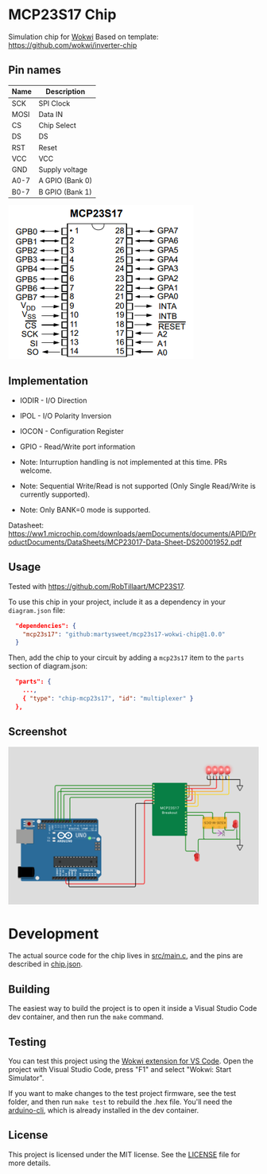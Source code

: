 # MCP23S17 Chip 
Simulation chip for [Wokwi](https://wokwi.com/)
Based on template: https://github.com/wokwi/inverter-chip

## Pin names

| Name | Description              |
| ---- | ------------------------ |
| SCK  | SPI Clock                |
| MOSI | Data IN                  |
| CS   | Chip Select              |
| DS   | DS                       |
| RST  | Reset                    |
| VCC  | VCC                      |
| GND  | Supply voltage           |
| A0-7 | A GPIO (Bank 0)          |
| B0-7 | B GPIO (Bank 1)          |

![Pinout](mcp23s17-pinout.png)

## Implementation
- IODIR - I/O Direction
- IPOL - I/O Polarity Inversion
- IOCON - Configuration Register
- GPIO - Read/Write port information



- Note: Inturruption handling is not implemented at this time. PRs welcome.
- Note: Sequential Write/Read is not supported (Only Single Read/Write is currently supported).
- Note: Only BANK=0 mode is supported.

Datasheet: https://ww1.microchip.com/downloads/aemDocuments/documents/APID/ProductDocuments/DataSheets/MCP23017-Data-Sheet-DS20001952.pdf


## Usage

Tested with https://github.com/RobTillaart/MCP23S17.

To use this chip in your project, include it as a dependency in your `diagram.json` file:

```json
  "dependencies": {
    "mcp23s17": "github:martysweet/mcp23s17-wokwi-chip@1.0.0"
  }
```

Then, add the chip to your circuit by adding a `mcp23s17` item to the `parts` section of diagram.json:

```json
  "parts": {
    ...,
    { "type": "chip-mcp23s17", "id": "multiplexer" }
  },
```

## Screenshot
![Demo](wokwi.png)

# Development

The actual source code for the chip lives in [src/main.c](src/main.c), and the pins are described in [chip.json](chip.json).

## Building

The easiest way to build the project is to open it inside a Visual Studio Code dev container, and then run the `make` command.

## Testing

You can test this project using the [Wokwi extension for VS Code](https://marketplace.visualstudio.com/items?itemName=wokwi.wokwi-vscode). Open the project with Visual Studio Code, press "F1" and select "Wokwi: Start Simulator".

If you want to make changes to the test project firmware, see the test folder, and then run `make test` to rebuild the .hex file. You'll need the [arduino-cli](https://arduino.github.io/arduino-cli/latest/installation/), which is already installed in the dev container.

## License

This project is licensed under the MIT license. See the [LICENSE](LICENSE) file for more details.
